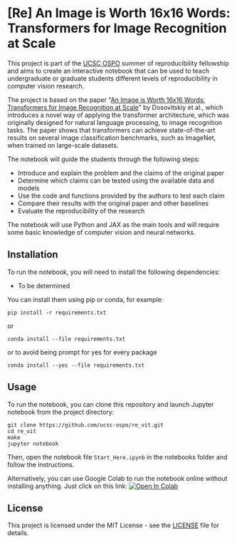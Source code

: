 # [Re] An Image is Worth 16x16 Words: Transformers for Image Recognition at Scale

This project is part of the [UCSC OSPO](https://ospo.ucsc.edu/) summer of reproducibility fellowship and aims to create an interactive notebook that can be used to teach undergraduate or graduate students different levels of reproducibility in computer vision research.

The project is based on the paper "[An Image is Worth 16x16 Words: Transformers for Image Recognition at Scale](https://arxiv.org/abs/2010.11929)" by Dosovitskiy et al., which introduces a novel way of applying the transformer architecture, which was originally designed for natural language processing, to image recognition tasks. The paper shows that transformers can achieve state-of-the-art results on several image classification benchmarks, such as ImageNet, when trained on large-scale datasets.

The notebook will guide the students through the following steps:

- Introduce and explain the problem and the claims of the original paper
- Determine which claims can be tested using the available data and models
- Use the code and functions provided by the authors to test each claim
- Compare their results with the original paper and other baselines
- Evaluate the reproducibility of the research

The notebook will use Python and JAX as the main tools and will require some basic knowledge of computer vision and neural networks.

## Installation

To run the notebook, you will need to install the following dependencies:

- To be determined

You can install them using pip or conda, for example:

```
pip install -r requirements.txt
```

or

```
conda install --file requirements.txt
```
or to avoid being prompt for yes for every package
```
conda install --yes --file requirements.txt
```

## Usage

To run the notebook, you can clone this repository and launch Jupyter notebook from the project directory:

```
git clone https://github.com/ucsc-ospo/re_vit.git
cd re_vit
make
jupyter notebook
```

Then, open the notebook file `Start_Here.ipynb` in the notebooks folder and follow the instructions.

Alternatively, you can use Google Colab to run the notebook online without installing anything. Just click on this link: <a target="_blank" href="https://colab.research.google.com/github/mohammed183/re_vit/blob/main/Start_Here.ipynb">
  <img src="https://colab.research.google.com/assets/colab-badge.svg" alt="Open In Colab"/>
</a>

## License

This project is licensed under the MIT License - see the [LICENSE](LICENSE) file for details.